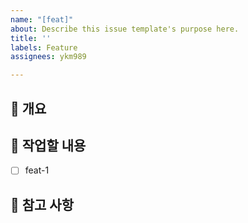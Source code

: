 ```yaml
---
name: "[feat]"
about: Describe this issue template's purpose here.
title: ''
labels: Feature
assignees: ykm989

---
```


## 📙 개요

<!-- 왜 이 작업을 하려고 하는지 말씀해주세요. -->

## 💎 작업할 내용

<!-- 어떤 기능을 구현할지 말씀해주세요. -->

- [ ] feat-1

## 📖 참고 사항

<!-- 레퍼런스, 스크린샷 등을 넣어 주세요. -->
